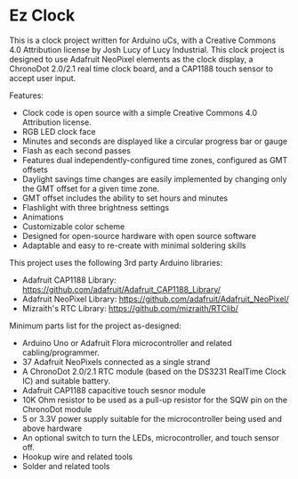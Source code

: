 Ez Clock
=====

This is a clock project written for Arduino uCs, with a Creative Commons 4.0 Attribution license by Josh Lucy of Lucy Industrial. This clock project is designed to use Adafruit NeoPixel elements as the clock display, a ChronoDot 2.0/2.1 real time clock board, and a CAP1188 touch sensor to accept user input.

Features:
 - Clock code is open source with a simple Creative Commons 4.0 Attribution license.
 - RGB LED clock face
 - Minutes and seconds are displayed like a circular progress bar or gauge
 - Flash as each second passes
 - Features dual independently-configured time zones, configured as GMT offsets
 - Daylight savings time changes are easily implemented by changing only the GMT offset for a given time zone.
 - GMT offset includes the ability to set hours and minutes
 - Flashlight with three brightness settings
 - Animations
 - Customizable color scheme
 - Designed for open-source hardware with open source software
 - Adaptable and easy to re-create with minimal soldering skills

This project uses the following 3rd party Arduino libraries:
 - Adafruit CAP1188 Library: https://github.com/adafruit/Adafruit_CAP1188_Library/
 - Adafruit NeoPixel Library: https://github.com/adafruit/Adafruit_NeoPixel/
 - Mizraith's RTC Library: https://github.com/mizraith/RTClib/

Minimum parts list for the project as-designed:
 - Arduino Uno or Adafruit Flora microcontroller and related cabling/programmer.
 - 37 Adafruit NeoPixels connected as a single strand
 - A ChronoDot 2.0/2.1 RTC module (based on the DS3231 RealTime Clock IC) and suitable battery.
 - Adafruit CAP1188 capacitive touch sesnor module
 - 10K Ohm resistor to be used as a pull-up resistor for the SQW pin on the ChronoDot module
 - 5 or 3.3V power supply suitable for the microcontroller being used and above hardware
 - An optional switch to turn the LEDs, microcontroller, and touch sensor off.
 - Hookup wire and related tools
 - Solder and related tools
